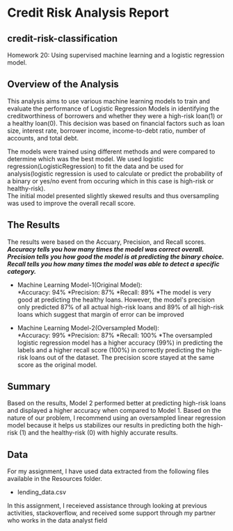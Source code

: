 # Credit Risk Analysis Report
## credit-risk-classification
Homework 20: Using supervised machine learning and a logistic regression model.

## **Overview of the Analysis**
This analysis aims to use various machine learning models to train and evaluate the performance of Logistic Regression Models in identifying the creditworthiness of borrowers and whether they were a high-risk loan(1) or a healthy loan(0). This decision was based on financial factors such as loan size, interest rate, borrower income, income-to-debt ratio, number of accounts, and total debt.<br/>

The models were trained using different methods and were compared to determine which was the best model. We used logistic regression(LogisticRegression) to fit the data and be used for analysis(logistic regression is used to calculate or predict the probability of a binary or yes/no event from occuring which in this case is high-risk or healthy-risk). <br/>
The initial model presented slightly skewed results and thus oversampling was used to improve the overall recall score. <br/>

## **The Results**
The results were based on the Accuary, Precision, and Recall scores. <br/>
***Accuracy tells you how many times the model was correct overall.*** <br/>
***Precision tells you how good the model is at predicting the binary choice.*** <br/>
***Recall tells you how many times the model was able to detect a specific category.*** <br/>

* Machine Learning Model-1(Original Model):<br/>
    *Accuracy: 94%
    *Precision: 87%
    *Recall: 89%
    *The model is very good at predicting the healthy loans. However, the model's precision only predicted 87% of all actual high-risk loans and 89% of all high-risk loans which suggest that margin of error can be improved

* Machine Learning Model-2(Oversampled Model):<br>
    *Accuracy: 99%
    *Precision: 87%
    *Recall: 100%
    *The oversampled logistic regression model has a higher accuracy (99%) in predicting the labels and a higher recall score (100%) in correctly predicting the high-risk loans out of the dataset. The precision score stayed at the same score as the original model.

## **Summary**
Based on the results, Model 2 performed better at predicting high-risk loans and displayed a higher accuracy when compared to Model 1. Based on the nature of our problem, I recommend using an oversampled linear regression model because it helps us stabilizes our results in predicting both the high-risk (1) and the healthy-risk (0) with highly accurate results.<br/>

## **Data**
For my assignment, I have used data extracted from the following files available in the Resources folder. <br/>
   * lending_data.csv<br/>

In this assignment, I receieved assistance through looking at previous activities, stackoverflow, and received some support through my partner who works in the data analyst field<br/>


